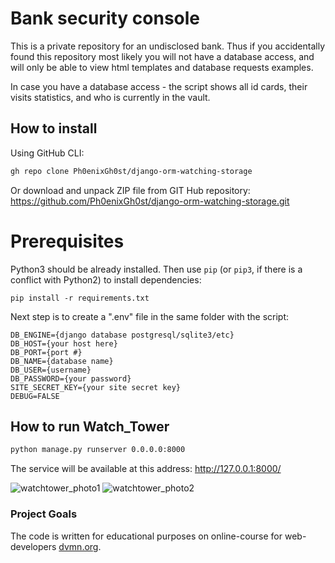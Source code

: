 # Bank security console
This is a private repository for an undisclosed bank. Thus if you accidentally found this repository most likely you will not have a database access, and will only be able to view html templates and database requests examples.  

In case you have a database access - the script shows all id cards, their visits statistics, and who is currently in the vault. 

## How to install
Using GitHub CLI:
```bash
gh repo clone Ph0enixGh0st/django-orm-watching-storage
```

Or download and unpack ZIP file from GIT Hub repository: https://github.com/Ph0enixGh0st/django-orm-watching-storage.git

# Prerequisites
Python3 should be already installed. 
Then use `pip` (or `pip3`, if there is a conflict with Python2) to install dependencies:
```
pip install -r requirements.txt
```
Next step is to create a ".env" file in the same folder with the script:
```
DB_ENGINE={django database postgresql/sqlite3/etc}
DB_HOST={your host here}
DB_PORT={port #}
DB_NAME={database name}
DB_USER={username}
DB_PASSWORD={your password}
SITE_SECRET_KEY={your site secret key}
DEBUG=FALSE
```

## How to run Watch_Tower
```bash
python manage.py runserver 0.0.0.0:8000
```
The service will be available at this address: http://127.0.0.1:8000/

![watchtower_photo1](https://user-images.githubusercontent.com/108229516/194126272-3ceeab16-fd6f-4dab-b9a4-39a5862c9c43.jpg)
![watchtower_photo2](https://user-images.githubusercontent.com/108229516/194126283-f0e8ef62-8b46-4f8e-9f11-1c58fbe7d201.jpg)


### Project Goals

The code is written for educational purposes on online-course for web-developers [dvmn.org](https://dvmn.org/).
